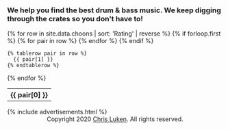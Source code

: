 ### We help you find the best drum & bass music. We keep digging through the crates so you don't have to!
<table id="sampleTable" class="display">
  {% for row in site.data.choons | sort: 'Rating' | reverse  %}
    {% if forloop.first %}
    <tr>
      {% for pair in row %}
        <th>{{ pair[0] }}</th>
      {% endfor %}
    </tr>
    {% endif %}

    {% tablerow pair in row %}
      {{ pair[1] }}
    {% endtablerow %}
  {% endfor %}
</table>
{% include advertisements.html %}
<center><footer>Copyright 2020 <a href='https://www.linkedin.com/in/csluken/'>Chris Luken</a>. All rights reserved.</footer></center>
